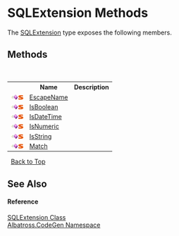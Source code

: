 # SQLExtension Methods
 

The <a href="ba0cb006-d4ad-9e2d-d48f-236e0025e7bb">SQLExtension</a> type exposes the following members.


## Methods
&nbsp;<table><tr><th></th><th>Name</th><th>Description</th></tr><tr><td>![Public method](media/pubmethod.gif "Public method")![Static member](media/static.gif "Static member")</td><td><a href="e3701c9c-b380-1386-d8fd-113e27fe95d0">EscapeName</a></td><td /></tr><tr><td>![Public method](media/pubmethod.gif "Public method")![Static member](media/static.gif "Static member")</td><td><a href="fd97d89c-11bd-ad98-2e9a-c6b1bbdc35df">IsBoolean</a></td><td /></tr><tr><td>![Public method](media/pubmethod.gif "Public method")![Static member](media/static.gif "Static member")</td><td><a href="6badb310-d34f-5e1f-b9bb-aa5c6af02622">IsDateTime</a></td><td /></tr><tr><td>![Public method](media/pubmethod.gif "Public method")![Static member](media/static.gif "Static member")</td><td><a href="d6297595-d884-22e3-5642-5692397b627a">IsNumeric</a></td><td /></tr><tr><td>![Public method](media/pubmethod.gif "Public method")![Static member](media/static.gif "Static member")</td><td><a href="148eae9d-0355-211e-6e25-53c2b4626b5f">IsString</a></td><td /></tr><tr><td>![Public method](media/pubmethod.gif "Public method")![Static member](media/static.gif "Static member")</td><td><a href="d80029d5-9190-76b2-ad4f-0688860e15ed">Match</a></td><td /></tr></table>&nbsp;
<a href="#sqlextension-methods">Back to Top</a>

## See Also


#### Reference
<a href="ba0cb006-d4ad-9e2d-d48f-236e0025e7bb">SQLExtension Class</a><br /><a href="15cf6e12-be6a-9747-9980-acf9dcacbf1a">Albatross.CodeGen Namespace</a><br />